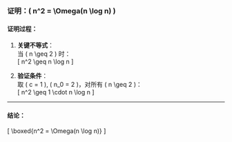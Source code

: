 <!-- 证明：n^2为Ω(n log n)。 -->

### 证明：\( n^2 = \Omega(n \log n) \)

#### 证明过程：

1. **关键不等式**：  
   当 \( n \geq 2 \) 时：  
   \[ n^2 \geq n \log n \]

2. **验证条件**：  
   取 \( c = 1 \), \( n_0 = 2 \)，对所有 \( n \geq 2 \)：  
   \[ n^2 \geq 1 \cdot n \log n \]

---

#### 结论：

\[ \boxed{n^2 = \Omega(n \log n)} \]
